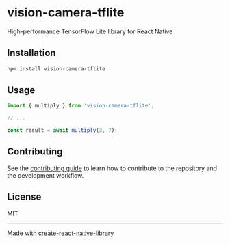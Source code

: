 # vision-camera-tflite

High-performance TensorFlow Lite library for React Native

## Installation

```sh
npm install vision-camera-tflite
```

## Usage

```js
import { multiply } from 'vision-camera-tflite';

// ...

const result = await multiply(3, 7);
```

## Contributing

See the [contributing guide](CONTRIBUTING.md) to learn how to contribute to the repository and the development workflow.

## License

MIT

---

Made with [create-react-native-library](https://github.com/callstack/react-native-builder-bob)
